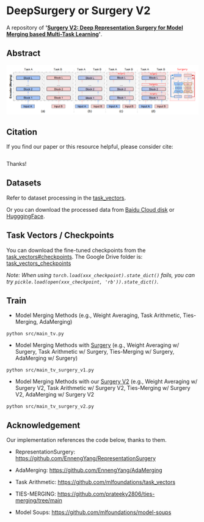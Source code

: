 # DeepSurgery or Surgery V2
A repository of **'[Surgery V2: Deep Representation Surgery for Model Merging based Multi-Task Learning]()'**.


## Abstract
>

<center>
<img src="./deepsurgery.png" alt="DeepSurgery or Surgery V2" width="800"/>
</center>

## Citation
If you find our paper or this resource helpful, please consider cite:
```
```
Thanks!

## Datasets
Refer to dataset processing in the [task_vectors](https://github.com/mlfoundations/task_vectors).

Or you can download the processed data from [Baidu Cloud disk](https://pan.baidu.com/s/1w0Z2UVv3NVmqDhjH8WTOJQ?pwd=kvg6) or [HugggingFace](https://huggingface.co/collections/tanganke/image-classification-datasets-662abda7d75efe6b0e6b43da).


## Task Vectors / Checkpoints

You can download the fine-tuned checkpoints from the [task_vectors#checkpoints](https://github.com/mlfoundations/task_vectors#checkpoints).
The Google Drive folder is: [task_vectors_checkpoints](https://drive.google.com/drive/folders/1u_Tva6x0p6oxu5Eo0ZZsf-520Cc_3MKw)


*Note: When using ```torch.load(xxx_checkpoint).state_dict()``` fails, you can try ```pickle.load(open(xxx_checkpoint, 'rb')).state_dict()```.*


## Train

- Model Merging Methods (e.g., Weight Averaging, Task Arithmetic, Ties-Merging, AdaMerging)
```
python src/main_tv.py
```

- Model Merging Methods with [Surgery](https://github.com/EnnengYang/RepresentationSurgery) (e.g., Weight Averaging w/ Surgery, Task Arithmetic w/ Surgery, Ties-Merging w/ Surgery, AdaMerging w/ Surgery)

```
python src/main_tv_surgery_v1.py
```

- Model Merging Methods with our [Surgery V2]() (e.g., Weight Averaging w/ Surgery V2, Task Arithmetic w/ Surgery V2, Ties-Merging w/ Surgery V2, AdaMerging w/ Surgery V2
```
python src/main_tv_surgery_v2.py
```

## Acknowledgement
Our implementation references the code below, thanks to them.

- RepresentationSurgery: https://github.com/EnnengYang/RepresentationSurgery

- AdaMerging: https://github.com/EnnengYang/AdaMerging

- Task Arithmetic: https://github.com/mlfoundations/task_vectors

- TIES-MERGING: https://github.com/prateeky2806/ties-merging/tree/main

- Model Soups: https://github.com/mlfoundations/model-soups
